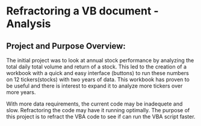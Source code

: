 # Refractoring a VB document - Analysis
## Project and Purpose Overview:  
The initial project was to look at annual stock performance by analyzing the total daily total volume and return of a stock. This led to the creation of a workbook with a quick and easy interface (buttons) to run these numbers on 12 tickers(stocks) with two years of data. This workbook has proven to be useful and there is interest to expand it to analyze more tickers over more years.   

With more data requirements, the current code may be inadequete and slow. Refractoring the code may have it running optimally.  The purpose of this project is to refract the VBA code to see if can run the VBA script faster. 




